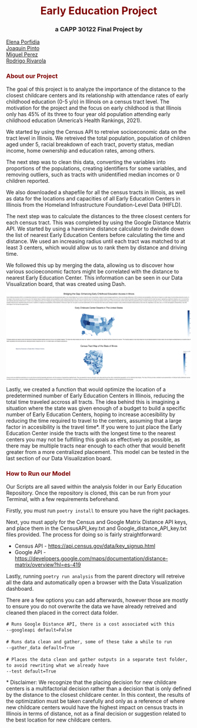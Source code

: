 # <center> <span style="color:maroon;"> Early Education Project</span></center>

### <center> a CAPP 30122 Final Project by

[Elena Porfidia](https://github.com/elenaporfidia)  
[Joaquin Pinto](https://github.com/joaqpinto)  
[Miguel Perez](https://github.com/miguelperez94)  
[Rodrigo Rivarola](https://github.com/rjrivarola)</center>

### <span style="color:maroon;"> About our Project </span>

The goal of this project is to analyze the importance of the distance to the closest childcare centers and its relationship with attendance rates of early childhood education (0-5 y/o) in Illinois on a census tract level. The motivation for the project and the focus on early childhood is that Illinois only has 45% of its three to four year old population attending early childhood education (America’s Health Rankings, 2021).

We started by using the Census API to retreive socioeconomic data on the tract level in Illinois. We retreived the total population, population of children aged under 5, racial breakdown of each tract, poverty status, median income, home ownership and education rates, among others.

The next step was to clean this data, converting the variables into proportions of the populations, creating identifiers for some variables, and removing outliers, such as tracts with unidentified median incomes or 0 children reported.

We also downloaded a shapefile for all the census tracts in Illinois, as well as data for the locations and capacities of all Early Education Centers in Illinois from the Homeland Infrastructure Foundation-Level Data (HIFLD).

The next step was to calculate the distances to the three closest centers for each census tract. This was completed by using the Google Distance Matrix API. We started by using a haversine distance calculator to dwindle down the list of nearest Early Education Centers before calculating the time and distance. We used an increasing radius until each tract was matched to at least 3 centers, which would allow us to rank them by distance and driving time.

We followed this up by merging the data, allowing us to discover how various socioeconomic factors might be correlated with the distance to nearest Early Education Center. This information can be seen in our Data Visualization board, that was created using Dash.

![Early Education Data Visualization](images/Dash_Page.png)

Lastly, we created a function that would optimize the location of a predetermined number of Early Education Centers in Illinois, reducing the total time traveled accross all tracts. The idea behind this is imagining a situation where the state was given enough of a budget to build a specific number of Early Education Centers, hoping to increase accesibility by reducing the time required to travel to the centers, assuming that a large factor in accesibility is the travel time*. If you were to just place the Early Education Center inside the tracts with the longest time to the nearest centers you may not be fulfilling this goals as effectively as possible, as there may be multiple tracts near enough to each other that would benefit greater from a more centralized placement. This model can be tested in the last section of our Data Visualization board.

### <span style="color:maroon;"> How to Run our Model </span>
Our Scripts are all saved within the analysis folder in our Early Education Repository. Once the repository is cloned, this can be run from your Terminal, with a few requirements beforehand.

Firstly, you must run `poetry install` to ensure you have the right packages.

Next, you must apply for the Census and Google Matrix Distance API keys, and place them in the CensusAPI_key.txt and Google_distance_API_key.txt files provided. The process for doing so is fairly straightforward:

- Census API - https://api.census.gov/data/key_signup.html
- Google API - https://developers.google.com/maps/documentation/distance-matrix/overview?hl=es-419

Lastly, running `poetry run analysis` from the parent directory will retreive all the data and automatically open a browser with the Data Visualization dashboard. 

There are a few options you can add afterwards, however those are mostly to ensure you do not overwrite the data we have already retreived and cleaned then placed in the correct data folder.
```
# Runs Google Distance API, there is a cost associated with this
--googleapi default=False 

# Runs data clean and gather, some of these take a while to run
--gather_data default=True 

# Places the data clean and gather outputs in a separate test folder, to avoid rewriting what we already have
--test default=True 
```

\* Disclaimer: We recognize that the placing decision for new childcare centers is a multifactorial decision rather than a decision that is only defined by the distance to the closest childcare center. In this context, the results of the optimization must be taken carefully and only as a reference of where new childcare centers would have the highest impact on census tracts in Illinois in terms of distance, not as a final decision or suggestion related to the best location for new childcare centers.
